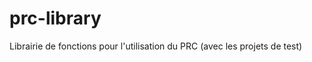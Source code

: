 prc-library
===========

Librairie de fonctions pour l'utilisation du PRC (avec les projets de test)
